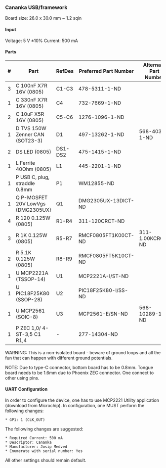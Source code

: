 ### Cananka USB/framework ###

Board size: 26.0 x 30.0 mm ~ 1.2 sqin


#### Input ####

Voltage: 5 V ±10%
Current: 500 mA


#### Parts ####

|  # | Part                                      | RefDes  | Preferred Part Number      | Alternate Part Number           |
|---:|-------------------------------------------|---------|----------------------------|---------------------------------|
|  3 | C 100nF X7R 16V (0805)                    | C1-C3   | 478-5311-1-ND              |                                 |
|  1 | C 330nF X7R 16V (0805)                    | C4      | 732-7669-1-ND              |                                 |
|  2 | C 10uF X5R 16V (0805)                     | C5-C6   | 1276-1096-1-ND             |                                 |
|  1 | D TVS 150W Zenner CAN (SOT23-3)           | D1      | 497-13262-1-ND             | 568-4032-1-ND                   |
|  2 | DS LED (0805)                             | DS1-DS2 | 475-1415-1-ND              |                                 |
|  1 | L Ferrite 40Ohm (0805)                    | L1      | 445-2201-1-ND              |                                 |
|  1 | P USB C, plug, straddle 0.8mm             | P1      | WM12855-ND                 |                                 |
|  1 | Q P-MOSFET 20V LowVgs {DMG2305UX}         | Q1      | DMG2305UX-13DICT-ND        |                                 |
|  4 | R 120 0.125W (0805)                       | R1-R4   | 311-120CRCT-ND             |                                 |
|  3 | R 1K 0.125W (0805)                        | R5-R7   | RMCF0805FT1K00CT-ND        | 311-1.00KCRCT-ND                |
|  2 | R 5.1K 0.125W (0805)                      | R8-R9   | RMCF0805FT5K10CT-ND        |                                 |
|  1 | U MCP2221A (TSSOP-14)                     | U1      | MCP2221A-I/ST-ND           |                                 |
|  1 | U PIC18F25K80 (SSOP-28)                   | U2      | PIC18F25K80-I/SS-ND        |                                 |
|  1 | U MCP2561 (SOIC-8)                        | U3      | MCP2561-E/SN-ND            | 568-10289-1-ND                  |
|  1 | P ZEC 1,0/ 4-ST-3,5 C1 R1,4               | -       | 277-14304-ND               |                                 |


WARNING: This is a non-isolated board - beware of ground loops and all the fun
that can happen with different ground potentials.

NOTE: Due to type-C connector, bottom board has to be 0.8mm. Tongue board needs
to be 1.6mm due to Phoenix ZEC connector. One connect to other using pins.


#### UART Configuration ####

In order to configure the device, one has to use MCP2221 Utility application
(download from Microchip). In configuration, one MUST perform the following
changes:

    * GP1: 1 (CLK_OUT)

The following changes are suggested:

    * Required Current: 500 mA
    * Descriptor: Cananka
    * Manufacturer: Josip Medved
    * Enumerate with serial number: Yes

All other settings should remain default.
